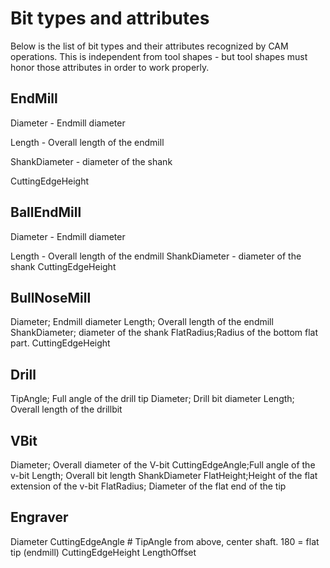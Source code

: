 # Bit types and attributes

Below is the list of bit types and their attributes recognized by CAM operations. 
This is independent from tool shapes - but tool shapes must honor those attributes in order to work properly.

## EndMill

Diameter - Endmill diameter

Length - Overall length of the endmill


ShankDiameter - diameter of the shank

CuttingEdgeHeight


## BallEndMill

Diameter - Endmill diameter

Length - Overall length of the endmill
ShankDiameter - diameter of the shank
CuttingEdgeHeight

## BullNoseMill

Diameter; Endmill diameter
Length; Overall length of the endmill
ShankDiameter; diameter of the shank
FlatRadius;Radius of the bottom flat part.
CuttingEdgeHeight

## Drill
TipAngle; Full angle of the drill tip
Diameter; Drill bit diameter
Length; Overall length of the drillbit

## VBit

Diameter; Overall diameter of the V-bit
CuttingEdgeAngle;Full angle of the v-bit
Length; Overall  bit length
ShankDiameter
FlatHeight;Height of the flat extension of the v-bit
FlatRadius; Diameter of the flat end of the tip


## Engraver

Diameter
CuttingEdgeAngle  # TipAngle from above, center shaft. 180 = flat tip (endmill)
CuttingEdgeHeight
LengthOffset


